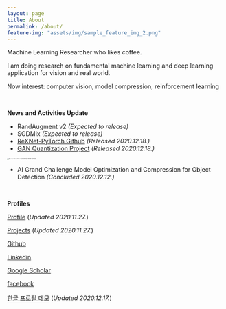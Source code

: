 ```yaml
---
layout: page
title: About
permalink: /about/
feature-img: "assets/img/sample_feature_img_2.png"
---
```


Machine Learning Researcher who likes coffee.

I am doing research on fundamental machine learning and deep learning application for vision and real world.

Now interest: computer vision, model compression, reinforcement learning

<br>





<strong>News and Activities Update</strong>





- RandAugment v2 <em>(Expected to release)</em>
- SGDMix <em>(Expected to release)</em>
- [ReXNet-PyTorch Github](https://github.com/ysbsb/ReXNet-PyTorch) <em> (Released 2020.12.18.)</em>
- [GAN Quantization Project](https://sites.google.com/view/swcon-graduate-thesis/%ED%99%88)  <em>(Released 2020.12.18.)</em>

<img src="https://user-images.githubusercontent.com/37301677/102581878-c8f4cc80-4144-11eb-9b5c-673867486f02.png" alt="Screenshot from 2020-12-18 15-21-33" style="zoom: 25%;" />

- AI Grand Challenge Model Optimization and Compression for Object Detection  <em>(Concluded 2020.12.12.)</em>







<br>

<strong>Profiles</strong>

[Profile](https://www.notion.so/Subin-43175f6d5c00478699eb8bc99eafd4e9)  (<em>Updated 2020.11.27.</em>)

[Projects](https://www.notion.so/Projects-3de5e892e6e84942b1611650b9db9e9c)  (<em>Updated 2020.11.27.</em>)

[Github](https://github.com/ysbsb)

[Linkedin](https://www.linkedin.com/in/subin-yang-253144177/)

[Google Scholar](https://scholar.google.co.kr/citations?user=PqxbbQwAAAAJ&hl=ko)

[facebook](https://www.facebook.com/subinior.yang)

[한글 프로필 데모](https://www.notion.so/Subin-Yang-Personal-Profile-38627b17d43a4c2bb6db8e4ba8e01315)  (<em>Updated 2020.12.17.</em>)

